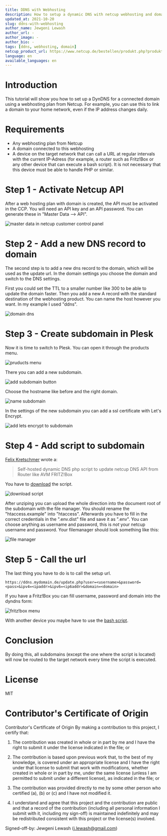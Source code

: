 ```yaml
---
title: DDNS with Webhosting
description: How to setup a dynamic DNS with netcup webhosting and domain
updated_at: 2021-10-20
slug: ddns-with-webhosting
author_name: Jewgeni Lewash
author_url: -
author_image: -
author_bio: -
tags: [ddns, webhosting, domain]
netcup_product_url: https://www.netcup.de/bestellen/produkt.php?produkt=2227
language: en
available_languages: en
---
```


# Introduction
This tutorial will show you how to set up a DynDNS for a connected domain using a webhosting plan from Netcup. For example, you can use this to link a domain to your home network, even if the IP address changes daily.

# Requirements

* Any webhosting plan from Netcup
* A domain connected to this webhosting
* A device on the target network that can call a URL at regular intervals with the current IP-Adress (for example, a router such as Fritz!Box or any other device that can execute a bash script). It is not necessary that this device must be able to handle PHP or similar.

# Step 1 - Activate Netcup API
After a web hosting plan with domain is created, the API must be activated in the CCP. You will need an API key and an API password. You can generate these in "Master Data --> API".

![master data in netcup customer control panel](./images/api.png)

# Step 2 - Add a new DNS record to domain
The second step is to add a new dns record to the domain, which will be used as the update url. In the domain settings you choose the domain and switch to the DNS settings.

First you could set the TTL to a smaller number like 300 to be able to update the domain faster. Then you add a new A record with the standard destination of the webhosting product. You can name the host however you want. In my example I used "ddns".

![domain dns](images/domaindns.png)

# Step 3 - Create subdomain in Plesk
Now it is time to switch to Plesk. You can open it through the products menu.

![pruducts menu](images/products.png)

There you can add a new subdomain.

![add subdomain button](images/addsubdomain.png)

Choose the hostname like before and the right domain.

![name subdomain](images/namesubdomain.png)

In the settings of the new subdomain you can add a ssl certificate with Let's Encrypt.

![add lets encrypt to subdomain](images/letsencrypt.png)

# Step 4 - Add script to subdomain

[Felix Kretschmer](https://github.com/fernwerker "Github Account of Fernwerker") wrote a:
>Self-hosted dynamic DNS php script to update netcup DNS API from Router like AVM FRITZ!Box

You have to [download](https://github.com/fernwerker/ownDynDNS) the script.

![download script](images/fernwerkerownDynDNS.png)

After unziping you can upload the whole direction into the document root of the subdomain with the file manager. You should rename the "htaccess.example" into "htaccess". Afterwards you have to fill in the correct credentials in the ".env.dist" file and save it as ".env". You can choose anything as username and password, this is *not* your netcup username and password. Your filemanager should look something like this:

![file manager](images/filemanager.png)

# Step 5 - Call the url
The last thing you have to do is to call the setup url.

```https://ddns.mydomain.de/update.php?user=<username>&password=<pass>&ipv4=<ipaddr>&ipv6=<ip6addr>&domain=<domain>```

If you have a Fritz!Box you can fill username, password and domain into the dyndns form:

![fritz!box menu](images/fritzbox.png)

With another device you maybe have to use the [bash script](https://github.com/fernwerker/ownDynDNS/blob/master/examples/update-dyndns.sh).

# Conclusion
By doing this, all subdomains (except the one where the script is located) will now be routed to the target network every time the script is executed.

# License
MIT

# Contributor's Certificate of Origin
Contributor's Certificate of Origin By making a contribution to this project, I certify that:

 1) The contribution was created in whole or in part by me and I have the right to submit it under the license indicated in the file; or

 2) The contribution is based upon previous work that, to the best of my knowledge, is covered under an appropriate license and I have the right under that license to submit that work with modifications, whether created in whole or in part by me, under the same license (unless I am permitted to submit under a different license), as indicated in the file; or

 3) The contribution was provided directly to me by some other person who certified (a), (b) or (c) and I have not modified it.

 4) I understand and agree that this project and the contribution are public and that a record of the contribution (including all personal information I submit with it, including my sign-off) is maintained indefinitely and may be redistributed consistent with this project or the license(s) involved.

Signed-off-by: Jewgeni Lewash (j.lewash@gmail.com)
